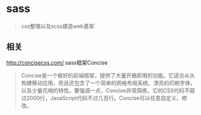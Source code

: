 # sass
> css整理以及scss建造web基架

## 相关

http://concisecss.com/  sass框架Concise
 > Concise是一个极好的前端框架，提供了大量开箱即用的功能。它适合从头构建移动应用，而且还包含了一个简单的网格布局系统、漂亮的印刷字体，以及少量花哨的特性。要强调一点，Concise非常简练，它的CSS代码不超过2000行，JavaScript代码不过几百行。Concise可以任意自定义、修改。
